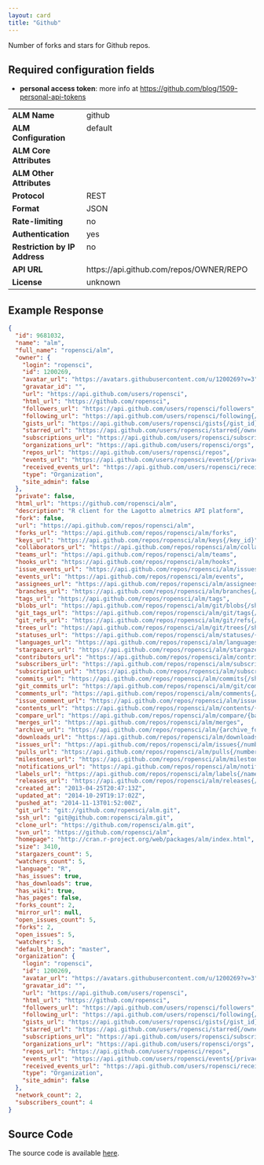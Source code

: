 ```yaml
---
layout: card
title: "Github"
---
```


Number of forks and stars for Github repos.

## Required configuration fields

* **personal access token**: more info at https://github.com/blog/1509-personal-api-tokens

<table width=100% border="0" cellspacing="0" cellpadding="0">
<tbody>
<tr>
<td valign="top" width=30%><strong>ALM Name</strong></td>
<td valign="top" width=70%>github</td>
</tr>
<tr>
<td valign="top" width=20%><strong>ALM Configuration</strong></td>
<td valign="top" width=80%>default</td>
</tr>
<tr>
<td valign="top" width=20%><strong>ALM Core Attributes</strong></td>
<td valign="top" width=80%>&nbsp;</td>
</tr>
<td valign="top" width=20%><strong>ALM Other Attributes</strong></td>
<td valign="top" width=80%>&nbsp;</td>
</tr>
<tr>
<td valign="top" width=30%><strong>Protocol</strong></td>
<td valign="top" width=70%>REST</td>
</tr>
<tr>
<td valign="top" width=30%><strong>Format</strong></td>
<td valign="top" width=70%>JSON</td>
</tr>
<tr>
<td valign="top" width=20%><strong>Rate-limiting</strong></td>
<td valign="top" width=80%>no</td>
</tr>
<tr>
<td valign="top" width=20%><strong>Authentication</strong></td>
<td valign="top" width=80%>yes</td>
</tr>
<tr>
<td valign="top" width=20%><strong>Restriction by IP Address</strong></td>
<td valign="top" width=80%>no</td>
</tr>
<tr>
<td valign="top" width=20%><strong>API URL</strong></td>
<td valign="top" width=80%>https://api.github.com/repos/OWNER/REPO</td>
</tr>
<tr>
<td valign="top" width=20%><strong>License</strong></td>
<td valign="top" width=80%>unknown</td>
</tr>
</tbody>
</table>

## Example Response

```json
{
  "id": 9681032,
  "name": "alm",
  "full_name": "ropensci/alm",
  "owner": {
    "login": "ropensci",
    "id": 1200269,
    "avatar_url": "https://avatars.githubusercontent.com/u/1200269?v=3",
    "gravatar_id": "",
    "url": "https://api.github.com/users/ropensci",
    "html_url": "https://github.com/ropensci",
    "followers_url": "https://api.github.com/users/ropensci/followers",
    "following_url": "https://api.github.com/users/ropensci/following{/other_user}",
    "gists_url": "https://api.github.com/users/ropensci/gists{/gist_id}",
    "starred_url": "https://api.github.com/users/ropensci/starred{/owner}{/repo}",
    "subscriptions_url": "https://api.github.com/users/ropensci/subscriptions",
    "organizations_url": "https://api.github.com/users/ropensci/orgs",
    "repos_url": "https://api.github.com/users/ropensci/repos",
    "events_url": "https://api.github.com/users/ropensci/events{/privacy}",
    "received_events_url": "https://api.github.com/users/ropensci/received_events",
    "type": "Organization",
    "site_admin": false
  },
  "private": false,
  "html_url": "https://github.com/ropensci/alm",
  "description": "R client for the Lagotto almetrics API platform",
  "fork": false,
  "url": "https://api.github.com/repos/ropensci/alm",
  "forks_url": "https://api.github.com/repos/ropensci/alm/forks",
  "keys_url": "https://api.github.com/repos/ropensci/alm/keys{/key_id}",
  "collaborators_url": "https://api.github.com/repos/ropensci/alm/collaborators{/collaborator}",
  "teams_url": "https://api.github.com/repos/ropensci/alm/teams",
  "hooks_url": "https://api.github.com/repos/ropensci/alm/hooks",
  "issue_events_url": "https://api.github.com/repos/ropensci/alm/issues/events{/number}",
  "events_url": "https://api.github.com/repos/ropensci/alm/events",
  "assignees_url": "https://api.github.com/repos/ropensci/alm/assignees{/user}",
  "branches_url": "https://api.github.com/repos/ropensci/alm/branches{/branch}",
  "tags_url": "https://api.github.com/repos/ropensci/alm/tags",
  "blobs_url": "https://api.github.com/repos/ropensci/alm/git/blobs{/sha}",
  "git_tags_url": "https://api.github.com/repos/ropensci/alm/git/tags{/sha}",
  "git_refs_url": "https://api.github.com/repos/ropensci/alm/git/refs{/sha}",
  "trees_url": "https://api.github.com/repos/ropensci/alm/git/trees{/sha}",
  "statuses_url": "https://api.github.com/repos/ropensci/alm/statuses/{sha}",
  "languages_url": "https://api.github.com/repos/ropensci/alm/languages",
  "stargazers_url": "https://api.github.com/repos/ropensci/alm/stargazers",
  "contributors_url": "https://api.github.com/repos/ropensci/alm/contributors",
  "subscribers_url": "https://api.github.com/repos/ropensci/alm/subscribers",
  "subscription_url": "https://api.github.com/repos/ropensci/alm/subscription",
  "commits_url": "https://api.github.com/repos/ropensci/alm/commits{/sha}",
  "git_commits_url": "https://api.github.com/repos/ropensci/alm/git/commits{/sha}",
  "comments_url": "https://api.github.com/repos/ropensci/alm/comments{/number}",
  "issue_comment_url": "https://api.github.com/repos/ropensci/alm/issues/comments/{number}",
  "contents_url": "https://api.github.com/repos/ropensci/alm/contents/{+path}",
  "compare_url": "https://api.github.com/repos/ropensci/alm/compare/{base}...{head}",
  "merges_url": "https://api.github.com/repos/ropensci/alm/merges",
  "archive_url": "https://api.github.com/repos/ropensci/alm/{archive_format}{/ref}",
  "downloads_url": "https://api.github.com/repos/ropensci/alm/downloads",
  "issues_url": "https://api.github.com/repos/ropensci/alm/issues{/number}",
  "pulls_url": "https://api.github.com/repos/ropensci/alm/pulls{/number}",
  "milestones_url": "https://api.github.com/repos/ropensci/alm/milestones{/number}",
  "notifications_url": "https://api.github.com/repos/ropensci/alm/notifications{?since,all,participating}",
  "labels_url": "https://api.github.com/repos/ropensci/alm/labels{/name}",
  "releases_url": "https://api.github.com/repos/ropensci/alm/releases{/id}",
  "created_at": "2013-04-25T20:47:13Z",
  "updated_at": "2014-10-29T19:17:02Z",
  "pushed_at": "2014-11-13T01:52:00Z",
  "git_url": "git://github.com/ropensci/alm.git",
  "ssh_url": "git@github.com:ropensci/alm.git",
  "clone_url": "https://github.com/ropensci/alm.git",
  "svn_url": "https://github.com/ropensci/alm",
  "homepage": "http://cran.r-project.org/web/packages/alm/index.html",
  "size": 3410,
  "stargazers_count": 5,
  "watchers_count": 5,
  "language": "R",
  "has_issues": true,
  "has_downloads": true,
  "has_wiki": true,
  "has_pages": false,
  "forks_count": 2,
  "mirror_url": null,
  "open_issues_count": 5,
  "forks": 2,
  "open_issues": 5,
  "watchers": 5,
  "default_branch": "master",
  "organization": {
    "login": "ropensci",
    "id": 1200269,
    "avatar_url": "https://avatars.githubusercontent.com/u/1200269?v=3",
    "gravatar_id": "",
    "url": "https://api.github.com/users/ropensci",
    "html_url": "https://github.com/ropensci",
    "followers_url": "https://api.github.com/users/ropensci/followers",
    "following_url": "https://api.github.com/users/ropensci/following{/other_user}",
    "gists_url": "https://api.github.com/users/ropensci/gists{/gist_id}",
    "starred_url": "https://api.github.com/users/ropensci/starred{/owner}{/repo}",
    "subscriptions_url": "https://api.github.com/users/ropensci/subscriptions",
    "organizations_url": "https://api.github.com/users/ropensci/orgs",
    "repos_url": "https://api.github.com/users/ropensci/repos",
    "events_url": "https://api.github.com/users/ropensci/events{/privacy}",
    "received_events_url": "https://api.github.com/users/ropensci/received_events",
    "type": "Organization",
    "site_admin": false
  },
  "network_count": 2,
  "subscribers_count": 4
}
```

## Source Code
The source code is available [here](https://github.com/lagotto/lagotto/blob/master/app/models/agents/github.rb).
